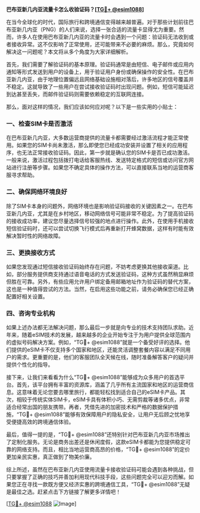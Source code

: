 **巴布亚新几内亚流量卡怎么收验证码？[[TG💪+ @esim1088](https://t.me/s/esim1088)]**

在当今全球化的时代，国际旅行和跨境通信变得越来越普遍。对于那些计划前往巴布亚新几内亚（PNG）的人们来说，选择一张合适的流量卡显得尤为重要。然而，许多人在使用巴布亚新几内亚的流量卡时会遇到一个问题：验证码无法收到或者接收异常。这不仅影响了正常使用，还可能带来不必要的麻烦。那么，究竟如何解决这一问题呢？本文将从多个角度为大家详细解析。

首先，我们需要了解验证码的基本原理。验证码通常是由短信、电子邮件或应用内通知等形式发送到用户的设备上，用于验证用户身份或确保操作的安全性。在巴布亚新几内亚，由于地理位置偏远且网络基础设施相对落后，许多地区的信号覆盖并不稳定。这就导致了一些用户在尝试接收验证码时出现问题。例如，短信可能延迟到达甚至丢失，而邮件验证码则需要依赖稳定的互联网连接。

那么，面对这样的情况，我们应该如何应对呢？以下是一些实用的小贴士：

### 一、检查SIM卡是否激活

在巴布亚新几内亚，大多数运营商提供的流量卡都需要经过激活流程才能正常使用。如果您的SIM卡尚未激活，那么即使您已经成功安装并设置了相关的应用程序，也无法正常接收验证码。因此，第一步就是确认您的SIM卡是否已成功激活。一般来说，激活过程包括拨打电话给客服热线、发送特定格式的短信或访问官方网站进行注册等步骤。如果您不确定具体的操作方法，可以直接联系当地的运营商客服寻求帮助。

### 二、确保网络环境良好

除了SIM卡本身的问题外，网络环境也是影响验证码接收的关键因素之一。在巴布亚新几内亚，尤其是在乡村地区，移动网络信号可能非常不稳定。为了提高验证码的接收成功率，建议您尽量选择信号较强的地点进行操作。此外，在使用手机接收短信验证码时，还可以尝试切换飞行模式后再重新打开蜂窝数据，这样有时能有效解决暂时性的网络故障。

### 三、更换接收方式

如果您发现通过短信接收验证码始终存在问题，不妨考虑更换其他接收渠道。比如，部分服务提供商支持通过语音电话的方式发送验证码，这种方式虽然稍显麻烦但胜在可靠。另外，有些应用允许用户绑定备用邮箱地址作为验证码的替代方案，这也是一种值得尝试的方法。当然，在启用这些功能之前，请务必确保您已经正确配置好相关设置。

### 四、咨询专业机构

如果上述办法都无法解决问题，那么最后一步就是向专业的技术支持团队求助。近年来，随着eSIM技术的发展，越来越多的企业开始专注于为用户提供全球范围内的虚拟号码解决方案。例如，“TG💪+ @esim1088”就是一个备受好评的选择。他们提供的eSIM卡不仅支持多个国家和地区，还能灵活调整套餐内容以满足不同用户的需求。更重要的是，他们的客服团队全天候在线，随时准备解答客户的疑问并提供个性化的指导。

接下来，让我们来看看为什么“TG💪+ @esim1088”能够成为众多用户的首选平台。首先，该平台拥有丰富的资源库，涵盖了几乎所有主流国家和地区的运营商信息。这意味着无论您要去哪里旅行，都能轻松找到适合自己的eSIM卡产品。其次，相较于传统实体SIM卡，eSIM卡具有体积小巧、无需剪裁等诸多优点，非常适合经常出国的朋友携带。再者，凭借先进的加密技术和严格的数据保护措施，“TG💪+ @esim1088”能够有效保障用户的隐私安全，让用户无后顾之忧地享受便捷高效的跨境通信体验。

最后，值得一提的是，“TG💪+ @esim1088”还特别针对巴布亚新几内亚市场推出了定制化服务。无论是商务出差还是休闲度假，这款eSIM卡都能为您提供稳定可靠的网络支持。而且，相比当地运营商高昂的价格，“TG💪+ @esim1088”的定价更加亲民实惠，真正做到了物美价廉。

综上所述，虽然在巴布亚新几内亚使用流量卡接收验证码可能会遇到各种挑战，但只要掌握了正确的技巧并善加利用现代科技手段，这些问题完全可以迎刃而解。如果您正在寻找一款既方便又经济实惠的跨境通信工具，“TG💪+ @esim1088”无疑是最佳之选。赶紧点击下方链接了解更多详情吧！

[[TG💪+ @esim1088](https://t.me/s/esim1088) ![Image](https://i.postimg.cc/4NQfJmqS/Snipaste-2025-05-13-00-14-12.png)]